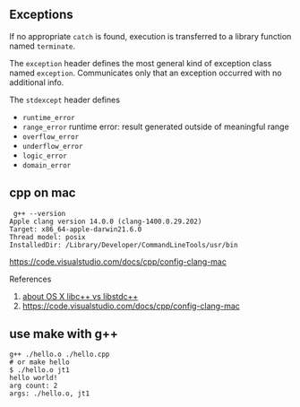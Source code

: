 ## Exceptions

If no appropriate `catch` is found, execution is transferred to a library function named `terminate`.

The `exception` header defines the most general kind of exception class named `exception`. Communicates only that an
exception occurred with no additional info.

The `stdexcept` header defines

- `runtime_error`
- `range_error` runtime error: result generated outside of meaningful range
- `overflow_error`
- `underflow_error`
- `logic_error`
- `domain_error`

## cpp on mac

```shell
 g++ --version
Apple clang version 14.0.0 (clang-1400.0.29.202)
Target: x86_64-apple-darwin21.6.0
Thread model: posix
InstalledDir: /Library/Developer/CommandLineTools/usr/bin
```

https://code.visualstudio.com/docs/cpp/config-clang-mac

References

1. [about OS X libc++ vs libstdc++](https://stackoverflow.com/questions/19774778/when-is-it-necessary-to-use-the-flag-stdlib-libstdc)
1. https://code.visualstudio.com/docs/cpp/config-clang-mac

## use make with g++

```shell
g++ ./hello.o ./hello.cpp
# or make hello
$ ./hello.o jt1
hello world!
arg count: 2
args: ./hello.o, jt1
```